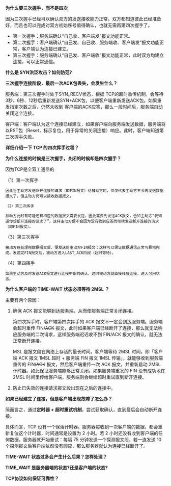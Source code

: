 **为什么要三次握手，而不是四次**

因为三次握手已经可以确认双方的发送接收能力正常，双方都知道彼此已经准备好，而且也可以完成对双方初始序号值得确认，也就无需再第四次握手了。

- 第一次握手：服务端确认“自己收、客户端发”报文功能正常。
- 第二次握手：客户端确认“自己发、自己收、服务端收、客户端发”报文功能正常，客户端认为连接已建立。
- 第三次握手：服务端确认“自己发、客户端收”报文功能正常，此时双方均建立连接，可以正常通信。

**什么是 SYN洪泛攻击？如何防范?**


**三次握手连接阶段，最后一次ACK包丢失，会发生什么？**

服务端：第三次握手时处于SYN_RECV状态，根据 TCP的超时重传机制，会等待3秒、6秒、12秒后重新发送SYN+ACK包，以便客户端重新发送ACK包。如果重发指定次数之后，仍然未收到 客户端的ACK应答，那么一段时间后，服务端自动关闭这个连接。

客户端：客户端认为这个连接已经建立，如果客户端向服务端发送数据，服务端将以RST包（Reset，标示复位，用于异常的关闭连接）响应。此时，客户端知道第三次握手失败。


**详细介绍一下 TCP 的四次挥手过程？**

**为什么连接的时候是三次握手，关闭的时候却是四次握手？**


因为TCP是全双工通信的

   （1）第一次挥手

    因此当主动方发送断开连接的请求（即FIN报文）给被动方时，仅仅代表主动方不会再发送数据报文了，但主动方仍可以接收数据报文。

    （2）第二次挥手

    被动方此时有可能还有相应的数据报文需要发送，因此需要先发送ACK报文，告知主动方“我知道你想断开连接的请求了”。这样主动方便不会因为没有收到应答而继续发送断开连接的请求（即FIN报文）。

   （3）第三次挥手

    被动方在处理完数据报文后，便发送给主动方FIN报文；这样可以保证数据通信正常可靠地完成。发送完FIN报文后，被动方进入LAST_ACK阶段（超时等待）。

   （4）第四挥手

    如果主动方及时发送ACK报文进行连接中断的确认，这时被动方就直接释放连接，进入可用状态。


**为什么客户端的 TIME-WAIT 状态必须等待 2MSL ？**

主要有两个原因：

1. 确保 ACK 报文能够到达服务端，从而使服务端正常关闭连接。

   第四次挥手时，客户端第四次挥手的 ACK 报文不一定会到达服务端。服务端会超时重传 FIN~~~~/ACK~~~~ 报文，此时如果客户端已经断开了连接，那么就无法响应服务端的二次请求，这样服务端迟迟收不到 FIN/ACK 报文的确认，就无法正常断开连接。

   MSL 是报文段在网络上存活的最长时间。客户端等待 2MSL 时间，即「客户端 ACK 报文 1MSL 超时 + 服务端 FIN 报文 1MSL 传输」，就能够收到服务端重传的 FIN~~/ACK~~ 报文，然后客户端重传一次 ACK 报文，并重新启动 2MSL 计时器。如此保证服务端能够正常关闭。如果服务端重发的 FIN 没有成功地在 2MSL 时间里传给客户端，服务端则会继续超时重试直到断开连接。
2. 防止已失效的连接请求报文段出现在之后的连接中。


**如果已经建立了连接，但是客户端出现故障了怎么办？**

简而言之，通过**定时器 + 超时重试机制**，尝试获取确认，直到最后会自动断开连接。

具体而言，TCP 设有一个~~保活~~计时器。服务器每收到一次客户端的数据，都会重新复位这个计时器，时间通常是设置为 2 小时。若 2 小时还没有收到客户端的任何数据，服务器就开始重试：每隔 75 分钟发送一个探测报文段，若一连发送 10 个探测报文后客户端依然没有回应，那么服务器就认为连接已经断开了。

**TIME-WAIT 状态过多会产生什么后果？怎样处理？**


**TIME_WAIT 是服务器端的状态?还是客户端的状态?**

**TCP协议如何保证可靠性？**
